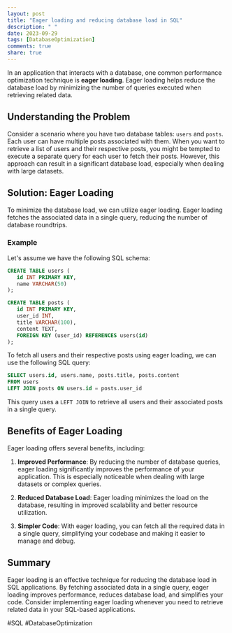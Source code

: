 ```yaml
---
layout: post
title: "Eager loading and reducing database load in SQL"
description: " "
date: 2023-09-29
tags: [DatabaseOptimization]
comments: true
share: true
---
```


In an application that interacts with a database, one common performance optimization technique is **eager loading**. Eager loading helps reduce the database load by minimizing the number of queries executed when retrieving related data.

## Understanding the Problem

Consider a scenario where you have two database tables: `users` and `posts`. Each user can have multiple posts associated with them. When you want to retrieve a list of users and their respective posts, you might be tempted to execute a separate query for each user to fetch their posts. However, this approach can result in a significant database load, especially when dealing with large datasets.

## Solution: Eager Loading

To minimize the database load, we can utilize eager loading. Eager loading fetches the associated data in a single query, reducing the number of database roundtrips. 

### Example

Let's assume we have the following SQL schema:

```sql
CREATE TABLE users (
   id INT PRIMARY KEY,
   name VARCHAR(50)
);

CREATE TABLE posts (
   id INT PRIMARY KEY,
   user_id INT,
   title VARCHAR(100),
   content TEXT,
   FOREIGN KEY (user_id) REFERENCES users(id)
);

```

To fetch all users and their respective posts using eager loading, we can use the following SQL query:

```sql
SELECT users.id, users.name, posts.title, posts.content
FROM users
LEFT JOIN posts ON users.id = posts.user_id
```

This query uses a `LEFT JOIN` to retrieve all users and their associated posts in a single query.

## Benefits of Eager Loading

Eager loading offers several benefits, including:

1. **Improved Performance**: By reducing the number of database queries, eager loading significantly improves the performance of your application. This is especially noticeable when dealing with large datasets or complex queries.

2. **Reduced Database Load**: Eager loading minimizes the load on the database, resulting in improved scalability and better resource utilization.

3. **Simpler Code**: With eager loading, you can fetch all the required data in a single query, simplifying your codebase and making it easier to manage and debug.

## Summary

Eager loading is an effective technique for reducing the database load in SQL applications. By fetching associated data in a single query, eager loading improves performance, reduces database load, and simplifies your code. Consider implementing eager loading whenever you need to retrieve related data in your SQL-based applications.

#SQL #DatabaseOptimization